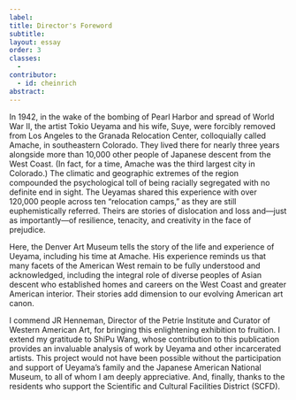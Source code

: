 ```yaml
---
label: 
title: Director's Foreword
subtitle:
layout: essay
order: 3
classes:
  - 
contributor:
  - id: cheinrich  
abstract:
---
```


In 1942, in the wake of the bombing of Pearl Harbor and spread of World War II, the artist Tokio Ueyama and his wife, Suye, were forcibly removed from Los Angeles to the Granada Relocation Center, colloquially called Amache, in southeastern Colorado. They lived there for nearly three years alongside more than 10,000 other people of Japanese descent from the West Coast. (In fact, for a time, Amache was the third largest city in Colorado.) The climatic and geographic extremes of the region compounded the psychological toll of being racially segregated with no definite end in sight. The Ueyamas shared this experience with over 120,000 people across ten “relocation camps,” as they are still euphemistically referred. Theirs are stories of dislocation and loss and—just as importantly—of resilience, tenacity, and creativity in the face of prejudice.

Here, the Denver Art Museum tells the story of the life and experience of Ueyama, including his time at Amache. His experience reminds us that many facets of the American West remain to be fully understood and acknowledged, including the integral role of diverse peoples of Asian descent who established homes and careers on the West Coast and greater American interior. Their stories add dimension to our evolving American art canon.

I commend JR Henneman, Director of the Petrie Institute and Curator of Western American Art, for bringing this enlightening exhibition to fruition. I extend my gratitude to ShiPu Wang, whose contribution to this publication provides an invaluable analysis of work by Ueyama and other incarcerated artists. This project would not have been possible without the participation and support of Ueyama’s family and the Japanese American National Museum, to all of whom I am deeply appreciative. And, finally, thanks to the residents who support the Scientific and Cultural Facilities District (SCFD).

